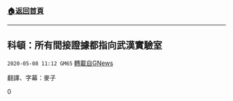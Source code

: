 ###  [:house:返回首頁](https://github.com/ourhimalayas/txt)
---

## 科頓：所有間接證據都指向武漢實驗室
`2020-05-08 11:12 GM65` [轉載自GNews](https://gnews.org/zh-hant/197508/)

翻譯、字幕：麥子

0
